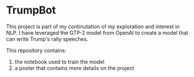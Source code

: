 # TrumpBot

This project is part of my continutation of my exploration and interest in NLP. I have leveraged the GTP-2 model from OpenAI to create a model that can write Trump's rally speeches.

This repository contains:
1. the notebook used to train the model
2. a poster that contains more details on the project
